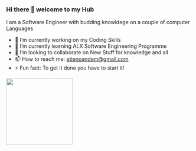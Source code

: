 ### Hi there 👋 welcome to my Hub

I am a Software Engineer with budding knowldege on a couple of computer Languages

<!--
**Andelis/Andelis** is a ✨ _special_ ✨ repository because its `README.md` (this file) appears on your GitHub profile.

Here are some ideas to get you started:
-->

- 🔭 I’m currently working on my Coding Skills
- 🌱 I’m currently learning ALX Software Engineering Programme
- 👯 I’m looking to collaborate on New Stuff for knowledge and all
- 📫 How to reach me: etienoandem@gmail.com
- ⚡ Fun fact: To get it done you have to start it!

<img height="180em" src="https://github-readme-stats.vercel.app/api?username=Andelis&show_icons=true&hide_border=true&&count_private=true&include_all_commits=true" />
